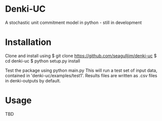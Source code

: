 # Denki-UC
A stochastic unit commitment model in python - still in development

# Installation
Clone and install using
$ git clone https://github.com/seagulljim/denki-uc
$ cd denki-uc
$ python setup.py install

Test the package using
python main.py
This will run a test set of input data, contained in 'denki-uc/examples/test1'. Results files are written as .csv files in denki-outputs by default.

# Usage
TBD
